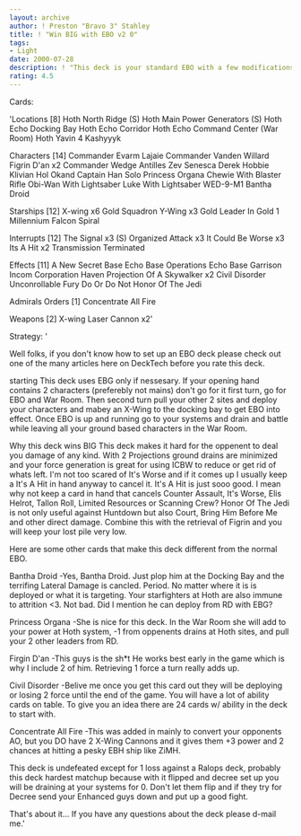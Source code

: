 ```yaml
---
layout: archive
author: ! Preston "Bravo 3" Stahley
title: ! "Win BIG with EBO v2 0"
tags:
- Light
date: 2000-07-28
description: ! "This deck is your standard EBO with a few modifications to help you win BIG."
rating: 4.5
---
```

Cards: 

'Locations [8]
Hoth North Ridge (S)
Hoth Main Power Generators (S)
Hoth Echo Docking Bay
Hoth Echo Corridor
Hoth Echo Command Center (War Room)
Hoth
Yavin 4
Kashyyyk

Characters [14]
Commander Evarm Lajaie
Commander Vanden Willard
Figrin D'an x2
Commander Wedge Antilles
Zev Senesca
Derek Hobbie Klivian
Hol Okand
Captain Han Solo
Princess Organa
Chewie With Blaster Rifle
Obi-Wan With Lightsaber
Luke With Lightsaber
WED-9-M1 Bantha Droid

Starships [12]
X-wing x6
Gold Squadron Y-Wing x3
Gold Leader In Gold 1
Millennium Falcon
Spiral

Interrupts [12]
The Signal x3 (S)
Organized Attack x3
It Could Be Worse x3
Its A Hit x2
Transmission Terminated

Effects [11]
A New Secret Base
Echo Base Operations
Echo Base Garrison
Incom Corporation
Haven
Projection Of A Skywalker x2
Civil Disorder
Unconrollable Fury
Do Or Do Not
Honor Of The Jedi

Admirals Orders [1]
Concentrate All Fire

Weapons [2]
X-wing Laser Cannon x2'

Strategy: '

Well folks, if you don't know how to set up an EBO deck please check out one of the many articles here on DeckTech before you rate this deck.

starting
This deck uses EBG only if nessesary.  If your opening hand contains 2 characters (preferebly not mains) don't go for it first turn, go for EBO and War Room.	Then second turn pull your other 2 sites and deploy your characters and mabey an X-Wing to the docking bay to get EBO into effect.  Once EBO is up and running go to your systems and drain and battle while leaving all your ground based characters in the War Room.

Why this deck wins BIG
This deck makes it hard for the oppenent to deal you damage of any kind.  With 2 Projections ground drains are minimized and your force generation is great for using ICBW to reduce or get rid of whats left.	I'm not too scared of It's Worse and if it comes up I usually keep a It's A Hit in hand anyway to cancel it.  It's A Hit is just sooo good.  I mean why not keep a card in hand that cancels Counter Assault, It's Worse, Elis Helrot, Tallon Roll, Limited Resources or Scanning Crew?  Honor Of The Jedi is not only useful against Huntdown but also Court, Bring Him Before Me and other direct damage.  Combine this with the retrieval of Figrin and you will keep your lost pile very low.

Here are some other cards that make this deck different from the normal EBO.

Bantha Droid
-Yes, Bantha Droid.  Just plop him at the Docking Bay and the terrifing Lateral Damage is cancled.  Period.  No matter where it is is deployed or what it is targeting.  Your starfighters at Hoth are also immune to attrition <3.	Not bad.  Did I mention he can deploy from RD with EBG?

Princess Organa
-She is nice for this deck.  In the War Room she will add to your power at Hoth system, -1 from oppenents drains at Hoth sites, and pull your 2 other leaders from RD.

Firgin D'an
-This guys is the sh*t  He works best early in the game which is why I include 2 of him.  Retrieving 1 force a turn really adds up.

Civil Disorder
-Belive me once you get this card out they will be deploying or losing 2 force until the end of the game.  You will have a lot of ability cards on table.  To give you an idea there are 24 cards w/ ability in the deck to start with.

Concentrate All Fire
-This was added in mainly to convert your opponents AO, but you DO have 2 X-Wing Cannons and it gives them +3 power and 2 chances at hitting a pesky EBH ship like ZiMH.

This deck is undefeated except for 1 loss against a Ralops deck, probably this deck hardest matchup because with it flipped and decree set up you will be draining at your systems for 0.  Don't let them flip and if they try for Decree send your Enhanced guys down and put up a good fight.

That's about it...
If you have any questions about the deck please d-mail me.'